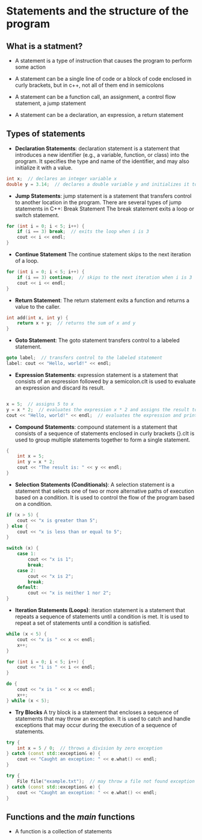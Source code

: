 # Statements and the structure of the program

## What is a statment?

- A statement is a type of instruction that causes the program to perform some action 

- A statement can be a single line of code or a block of code enclosed in curly brackets, but in c++, not all of them end in semicolons

- A statement can be a function call, an assignment, a control flow statement, a jump statement
  
- A statement can be a declaration, an expression, a return statement


## Types of statements
- **Declaration Statements**:  declaration statement is a statement that introduces a new identifier (e.g., a variable, function, or class) into the program.
It specifies the type and name of the identifier, and may also initialize it with a value.

```cpp
int x;  // declares an integer variable x
double y = 3.14;  // declares a double variable y and initializes it to 3.14
```

- **Jump Statements**: jump statement is a statement that transfers control to another location in the program.
There are several types of jump statements in C++:
Break Statement
The break statement exits a loop or switch statement.

```cpp
for (int i = 0; i < 5; i++) {
    if (i == 3) break;  // exits the loop when i is 3
    cout << i << endl;
}
```

- **Continue Statement**
The continue statement skips to the next iteration of a loop.

```cpp
for (int i = 0; i < 5; i++) {
    if (i == 3) continue;  // skips to the next iteration when i is 3
    cout << i << endl;
}
```

- **Return Statement**:
The return statement exits a function and returns a value to the caller.

```cpp
int add(int x, int y) {
    return x + y;  // returns the sum of x and y
}
```

- **Goto Statement**:
The goto statement transfers control to a labeled statement.

```cpp
goto label;  // transfers control to the labeled statement
label: cout << "Hello, world!" << endl;
```

- **Expression Statements**: expression statement is a statement that consists of an expression followed by a semicolon.cIt is used to evaluate an expression and discard its result.

```cpp

x = 5;  // assigns 5 to x
y = x * 2;  // evaluates the expression x * 2 and assigns the result to y
cout << "Hello, world!" << endl;  // evaluates the expression and prints to the console
```

- **Compound Statements**: compound statement is a statement that consists of a sequence of statements enclosed in curly brackets {}.cIt is used to group multiple statements together to form a single statement.

```cpp
{
    int x = 5;
    int y = x * 2;
    cout << "The result is: " << y << endl;
}
```

- **Selection Statements (Conditionals)**:
A selection statement is a statement that selects one of two or more alternative paths of execution based on a condition. It is used to control the flow of the program based on a condition.

```cpp
if (x > 5) {
    cout << "x is greater than 5";
} else {
    cout << "x is less than or equal to 5";
}

switch (x) {
    case 1:
        cout << "x is 1";
        break;
    case 2:
        cout << "x is 2";
        break;
    default:
        cout << "x is neither 1 nor 2";
}
```

- **Iteration Statements (Loops)**: iteration statement is a statement that repeats a sequence of statements until a condition is met. It is used to repeat a set of statements until a condition is satisfied.

```cpp
while (x < 5) {
    cout << "x is " << x << endl;
    x++;
}

for (int i = 0; i < 5; i++) {
    cout << "i is " << i << endl;
}

do {
    cout << "x is " << x << endl;
    x++;
} while (x < 5);
```

- **Try Blocks**
A try block is a statement that encloses a sequence of statements that may throw an exception. It is used to catch and handle exceptions that may occur during the execution of a sequence of statements.

```cpp
try {
    int x = 5 / 0;  // throws a division by zero exception
} catch (const std::exception& e) {
    cout << "Caught an exception: " << e.what() << endl;
}

try {
    File file("example.txt");  // may throw a file not found exception
} catch (const std::exception& e) {
    cout << "Caught an exception: " << e.what() << endl;
}
```

## Functions and the _main_ functions

- A function is a collection of statements 
